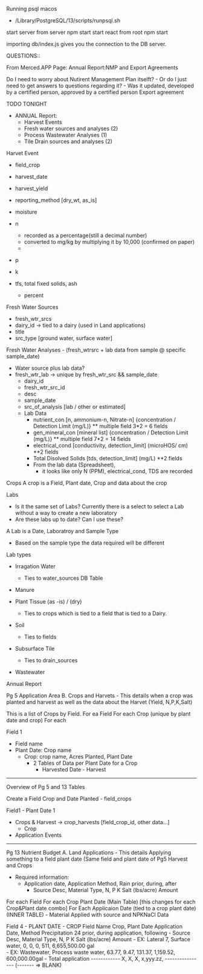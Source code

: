 Running psql macos 
- /Library/PostgreSQL/13/scripts/runpsql.sh

start server from server npm start
start react from root npm start

importing db/index.js gives you the connection to the DB server.

QUESTIONS::

  From Merced.APP Page: Annual Report:NMP and Export Agreements
  
  Do I need to worry about Nutirent Management Plan itselft?
    - Or do I just need to get answers to questions regarding it? 
      - Was it updated, developed by a certified person, approved by a certified person
    Export agreement






TODO TONIGHT
- ANNUAL Report:
  - Harvest Events
  - Fresh water sources and analyses (2)
  - Process Wastewater Analyses (1)
  - Tile Drain sources and analyses (2)



Harvet Event
  - field_crop
  - harvest_date
  - harvest_yield
  - reporting_method [dry_wt, as_is]
  - moisture 
  - n
    - recorded as a percentage(still a decimal number)
    - converted to mg/kg by multiplying it by 10,000 (confirmed on paper)
    - 
  - p
  - k

  - tfs, total fixed solids, ash
    - percent




Fresh Water Sources
- fresh_wtr_srcs
 - dairy_id -> tied to a dairy (used in Land applications)
 - title
 - src_type [ground water, surface water]


Fresh Water Analyses - (fresh_wtrsrc + lab data from sample @ specific sample_date)
  - Water source plus lab data?
- fresh_wtr_lab -> unique by fresh_wtr_src && sample_date
  - dairy_id 
  - fresh_wtr_src_id
  - desc
  - sample_date
  - src_of_analysis [lab / other or estimated]
  - Lab Data
    - nutrient_con [n, ammonium-n, Nitrate-n] {concentration / Detection Limit (mg/L)} ** multiple field 3*2 = 6 fields   
    - gen_mineral_con [mineral list] {concentration / Detection Limit (mg/L)} ** multiple field 7*2 = 14 fields
    - electrical_cond [conductivity, detection_limit] (microHOS/ cm) **2 fields
    - Total Disolved Solids [tds, detection_limit] (mg/L) **2 fields
    - From the lab data (Spreadsheet),
        - it looks like only N (PPM), electrical_cond, TDS are recorded
    




Crops
A crop is a Field, Plant date, Crop and data about the crop

Labs
  - Is it the same set of Labs? Currently there is a select to select a Lab without a way to create a new laboratory
  - Are these labs up to date? Can I use these?

A Lab is a Date, Laboratroy and Sample Type
- Based on the sample type the data required will be different

Lab types
- Irragation Water
  - Ties to water_sources DB Table
- Manure
- Plant Tissue (as -is) / (dry)
  - Ties to crops which is tied to a field that is tied to a Dairy.
- Soil
  - Ties to  fields
- Subsurface Tile
  - Ties to drain_sources

- Wastewater


Annual Report



Pg 5 Application Area
B. Crops and Harvets - This details when a crop was planted and harvest as well as the data about the Harvet (Yield, N,P,K,Salt)

This is a list of Crops by Field.
For ea Field
  For each Crop (unique by plant date and crop)
    For each

Field 1
  - Field name
  - Plant Date: Crop name
      - Crop: crop name, Acres Planted, Plant Date
        - 2 Tables of Data per Plant Date for a Crop
          - Harvested Date - Harvest 



-----------------------------------------------------------------------------------------------
Overview of Pg 5 and 13 Tables

Create a Field Crop and Date Planted - field_crops

Field1 - Plant Date 1
  - Crops & Harvest -> crop_harvests [field_crop_id, other data...]
    - Crop 
  - Application Events


-----------------------------------------------------------------------------------------------

Pg 13 Nutrient Budget
A. Land Applications - This details Applying something to a field plant date (Same field and plant date of Pg5 Harvest and Crops
- Required information: 
  - Application date, Application Method, Rain prior, during, after
    - Source Desc, Material Type,           N,     P     K       Salt (lbs/acre)    Amount

For each Field
  For each Crop Plant Date (Main Table) [this changes for each Crop&Plant date combo]
    For Each Applicaion Date (tied to a crop plant date) (INNER TABLE)
      - Material Applied with source and NPKNaCl Data

Field 4 - PLANT DATE - CROP
  Field Name
  Crop,                                                   Plant Date
  Application Date, Method Precipitation 24 prior, during application, following
    - Source Desc, Material Type,           N,     P     K       Salt (lbs/acre)    Amount
    - EX: Lateral 7, Surface water,         0,     0,    0,      511,               6,655,500.00 gal    
    - EX: Wastewater, Process waste water,  63.77, 9.47, 131.37, 1,159.52,          600,000.00gal
    - Total application ------------        X,     X,    X,      x,yyy.zz,         ----------------    (------- => BLANK)
